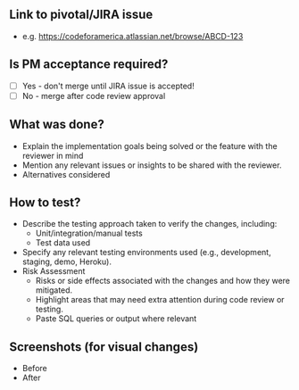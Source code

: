 ## Link to pivotal/JIRA issue
- e.g. https://codeforamerica.atlassian.net/browse/ABCD-123
## Is PM acceptance required?
- [ ] Yes - don't merge until JIRA issue is accepted!
- [ ] No - merge after code review approval
## What was done?
- Explain the implementation goals being solved or the feature with the reviewer in mind
- Mention any relevant issues or insights to be shared with the reviewer.
- Alternatives considered
## How to test?
- Describe the testing approach taken to verify the changes, including:
  - Unit/integration/manual tests
  - Test data used
- Specify any relevant testing environments used (e.g., development, staging, demo, Heroku).
- Risk Assessment
  - Risks or side effects associated with the changes and how they were mitigated.
  - Highlight areas that may need extra attention during code review or testing.
  - Paste SQL queries or output where relevant
## Screenshots (for visual changes)
- Before
- After

